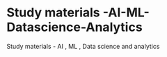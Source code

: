 # Study materials -AI-ML-Datascience-Analytics
 Study materials - AI , ML , Data science and analytics
